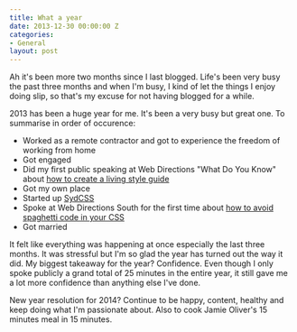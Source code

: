 ```yaml
---
title: What a year
date: 2013-12-30 00:00:00 Z
categories:
- General
layout: post
---
```


Ah it's been more two months since I last blogged. Life's been very busy the past three months and when I'm busy, I kind of let the things I enjoy doing slip, so that's my excuse for not having blogged for a while.

2013 has been a huge year for me. It's been a very busy but great one. To summarise in order of occurence:

* Worked as a remote contractor and got to experience the freedom of working from home
* Got engaged
* Did my first public speaking at Web Directions "What Do You Know" about [how to create a living style guide](https://speakerdeck.com/mobywhale/how-to-create-a-living-style-guide)
* Got my own place
* Started up [SydCSS](http://sydcss.com)
* Spoke at Web Directions South for the first time about [how to avoid spaghetti code in your CSS](https://www.youtube.com/watch?v=k1VOpxdoRIY)
* Got married

It felt like everything was happening at once especially the last three months. It was stressful but  I'm so glad the year has turned out the way it did. My biggest takeaway for the year? Confidence. Even though I only spoke publicly a grand total of 25 minutes in the entire year, it still gave me a lot more confidence than anything else I've done.

New year resolution for 2014? Continue to be happy, content, healthy and keep doing what I'm passionate about. Also to cook Jamie Oliver's 15 minutes meal in 15 minutes.